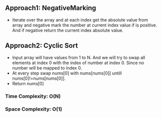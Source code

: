 ## Approach1: NegativeMarking
* Iterate over the array and at each index get the absolute value from array and negative mark the number at current index value if is positive. And if negative return the current index absolute value.
​
## Approach2: Cyclic Sort
* Input array will have values from 1 to N. And we will try to swap all elements at index 0 with the index of number at index 0. Since no number will be mapped to index 0.
* At every step swap nums[0] with nums[nums[0]] untill nums[0]!=nums[nums[0]].
* Return nums[0]
​
### Time Complexity: O(N)
### Space Complexity: O(1)